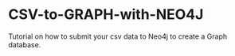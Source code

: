 # CSV-to-GRAPH-with-NEO4J
Tutorial on how to submit your csv data to Neo4j to create a Graph database.
